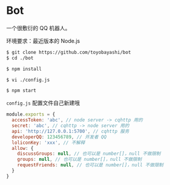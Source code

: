 # Bot

一个很敷衍的 QQ 机器人。

环境要求：最近版本的 Node.js

``` bash
$ git clone https://github.com/toyobayashi/bot
$ cd ./bot

$ npm install

$ vi ./config.js

$ npm start
```

`config.js` 配置文件自己新建哦

``` js
module.exports = {
  accessToken: 'abc', // node server -> cqhttp 用的
  secret: 'abc', // cqhttp -> node server 用的
  api: 'http://127.0.0.1:5700', // cqhttp 服务
  developerQQ: 123456789, // 开发者 QQ
  loliconKey: 'xxx', // 不解释
  allow: {
    discussGroups: null, // 也可以是 number[]，null 不做限制
    groups: null, // 也可以是 number[]，null 不做限制
    requestFriends: null, // 也可以是 number[]，null 不做限制
  }
}
```
